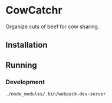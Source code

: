 # CowCatchr

Organize cuts of beef for cow sharing.

## Installation

## Running

### Development

```
./node_modules/.bin/webpack-dev-server
```
